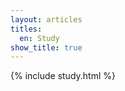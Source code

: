 ```yaml
---
layout: articles
titles:
  en: Study
show_title: true
---
```


<!-- <h1> Computer Science </h1> -->
{% include study.html %}